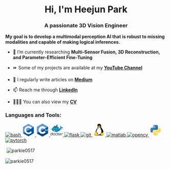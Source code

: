 <h1 align="center">Hi, I'm Heejun Park</h1>
<h3 align="center">A passionate 3D Vision Engineer</h3>


**My goal is to develop a multimodal perception AI that is robust to missing modalities and capable of making logical inferences.**

- 🤖 I’m currently researching **Multi-Sensor Fusion, 3D Reconstruction, and Parameter-Efficient Fine-Tuning**

- ⏩ Some of my projects are available at my **[YouTube Channel](https://www.youtube.com/@parkie0517)**

- 📝 I regularly write articles on **[Medium](https://medium.com/@parkie0517)**

- 📫 Reach me through **[LinkedIn](https://www.linkedin.com/in/parkheejun/)**

- 🙋🏻‍♂️ You can also view my **[CV](https://github.com/parkie0517/parkie0517/blob/main/src/CV.pdf)**
<p align="left">
</p>

<h3 align="left">Languages and Tools:</h3>
<p align="left"> <a href="https://www.gnu.org/software/bash/" target="_blank" rel="noreferrer"> <img src="https://www.vectorlogo.zone/logos/gnu_bash/gnu_bash-icon.svg" alt="bash" width="40" height="40"/> </a> <a href="https://www.cprogramming.com/" target="_blank" rel="noreferrer"> <img src="https://raw.githubusercontent.com/devicons/devicon/master/icons/c/c-original.svg" alt="c" width="40" height="40"/> </a> <a href="https://www.w3schools.com/cpp/" target="_blank" rel="noreferrer"> <img src="https://raw.githubusercontent.com/devicons/devicon/master/icons/cplusplus/cplusplus-original.svg" alt="cplusplus" width="40" height="40"/> </a> <a href="https://www.docker.com/" target="_blank" rel="noreferrer"> <img src="https://raw.githubusercontent.com/devicons/devicon/master/icons/docker/docker-original-wordmark.svg" alt="docker" width="40" height="40"/> </a> <a href="https://flask.palletsprojects.com/" target="_blank" rel="noreferrer"> <img src="https://www.vectorlogo.zone/logos/pocoo_flask/pocoo_flask-icon.svg" alt="flask" width="40" height="40"/> </a> <a href="https://git-scm.com/" target="_blank" rel="noreferrer"> <img src="https://www.vectorlogo.zone/logos/git-scm/git-scm-icon.svg" alt="git" width="40" height="40"/> </a> <a href="https://www.linux.org/" target="_blank" rel="noreferrer"> <img src="https://raw.githubusercontent.com/devicons/devicon/master/icons/linux/linux-original.svg" alt="linux" width="40" height="40"/> </a> <a href="https://www.mathworks.com/" target="_blank" rel="noreferrer"> <img src="https://upload.wikimedia.org/wikipedia/commons/2/21/Matlab_Logo.png" alt="matlab" width="40" height="40"/> </a> <a href="https://opencv.org/" target="_blank" rel="noreferrer"> <img src="https://www.vectorlogo.zone/logos/opencv/opencv-icon.svg" alt="opencv" width="40" height="40"/> </a> <a href="https://www.python.org" target="_blank" rel="noreferrer"> <img src="https://raw.githubusercontent.com/devicons/devicon/master/icons/python/python-original.svg" alt="python" width="40" height="40"/> </a> <a href="https://pytorch.org/" target="_blank" rel="noreferrer"> <img src="https://www.vectorlogo.zone/logos/pytorch/pytorch-icon.svg" alt="pytorch" width="40" height="40"/> </a> </p>

<p>&nbsp;<img align="center" src="https://github-readme-stats.vercel.app/api?username=parkie0517&show_icons=true&locale=en" alt="parkie0517" /></p>

<p><img align="center" src="https://github-readme-stats.vercel.app/api/top-langs?username=parkie0517&show_icons=true&locale=en&layout=compact" alt="parkie0517" /></p>

